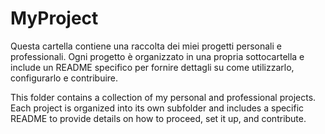 # MyProject
Questa cartella contiene una raccolta dei miei progetti personali e professionali. Ogni progetto è organizzato in una propria sottocartella e include un README specifico per fornire dettagli su come utilizzarlo, configurarlo e contribuire.

This folder contains a collection of my personal and professional projects. Each project is organized into its own subfolder and includes a specific README to provide details on how to proceed, set it up, and contribute.
